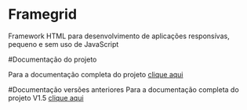 # Framegrid
Framework HTML para desenvolvimento de aplicações responsívas, pequeno e sem uso de JavaScript

#Documentação do projeto

Para a documentação completa do projeto [clique aqui](https://framegrid.sistemascriativa.com.br/)

#Documentação versões anteriores
Para a documentação completa do projeto V1.5 [clique aqui](https://framegrid.sistemascriativa.com.br/versao-1.5)
